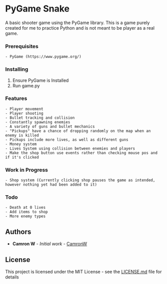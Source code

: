 # PyGame Snake

A basic shooter game using the PyGame library. This is a game purely created for me to practice Python and is not meant to be player as a real game.

### Prerequisites



```
- PyGame (https://www.pygame.org/)
```

### Installing

1. Ensure PyGame is Installed
2. Run game.py


### Features


```
- Player movement
- Player shooting
- Bullet tracking and collision 
- Constantly spawning enemies
- A variety of guns and bullet mechanics
- "Pickups" have a chance of dropping randomly on the map when an enemy is killed
- Pickups include more lives, as well as different guns
- Money system
- Lives System using collision between enemies and players
- Make the shop button use events rather than checking mouse pos and if it's clicked
```
### Work in Progress

```
- Shop system (Currently clicking shop pauses the game as intended, however nothing yet had been added to it)
```

### Todo

```
- Death at 0 lives
- Add items to shop
- More enemy types
```


## Authors

* **Camron W** - *Initial work* - [CamronW](https://github.com/CamronW)

## License

This project is licensed under the MIT License - see the [LICENSE.md](LICENSE.md) file for details


